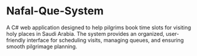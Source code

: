 # Nafal-Que-System
A C# web application designed to help pilgrims book time slots for visiting holy places in Saudi Arabia. The system provides an organized, user-friendly interface for scheduling visits, managing queues, and ensuring smooth pilgrimage planning.
